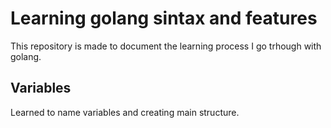 # Learning golang sintax and features
This repository is made to document the learning process I go trhough with golang. 

## Variables 
Learned to name variables and creating main structure.
